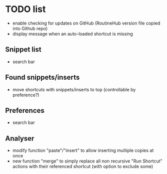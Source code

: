 # TODO list

* enable checking for updates on GitHub (RoutineHub version file copied into Github repo)
* display message when an auto-loaded shortcut is missing

## Snippet list
* search bar

## Found snippets/inserts
* move shortcuts with snippets/inserts to top (controllable by preference?)

## Preferences
* search bar

## Analyser
* modify function "paste"/"insert" to allow inserting multiple copies at once
* new function "merge" to simply replace all non recursive "Run Shortcut" actions with their referenced shortcut (with option to exclude some)

